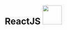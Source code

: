 # ReactJS <img src='https://cdn-images-1.medium.com/max/800/1*N_6DIrFp3b3qv3WTDohqxg.png' width="60">

